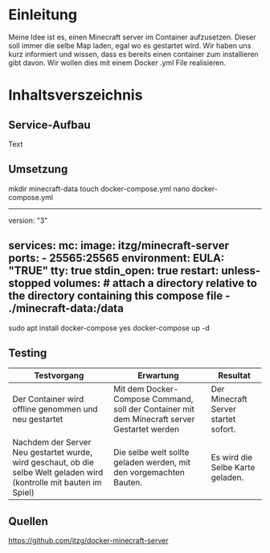 # Einleitung
Meine Idee ist es, einen Minecraft server im Container aufzusetzen. Dieser soll immer die selbe Map laden, egal wo es gestartet wird. Wir haben uns kurz informiert und wissen, dass es bereits einen container zum installieren gibt davon.
Wir wollen dies mit einem Docker .yml File realisieren. 

# Inhaltsverszeichnis

## Service-Aufbau 
Text

## Umsetzung

mkdir minecraft-data
touch docker-compose.yml
nano docker-compose.yml

---------------------------------------------------------
version: "3"

services:
  mc:
    image: itzg/minecraft-server
    ports:
      - 25565:25565
    environment:
      EULA: "TRUE"
    tty: true
    stdin_open: true
    restart: unless-stopped
    volumes:
      # attach a directory relative to the directory containing this compose file
      - ./minecraft-data:/data
---------------------------------------------------------------

sudo apt  install docker-compose
yes
docker-compose up -d

## Testing
Testvorgang | Erwartung | Resultat
-------- | -------- | --------
 Der Container wird offline genommen und neu gestartet | Mit dem Docker-Compose Command, soll der Container mit dem Minecraft server Gestartet werden   | Der Minecraft Server startet sofort. 
Nachdem der Server Neu gestartet wurde, wird geschaut, ob die selbe Welt geladen wird (kontrolle mit bauten im Spiel)   | Die selbe welt sollte geladen werden, mit den vorgemachten Bauten.   | Es wird die Selbe Karte geladen. 


## Quellen
https://github.com/itzg/docker-minecraft-server
